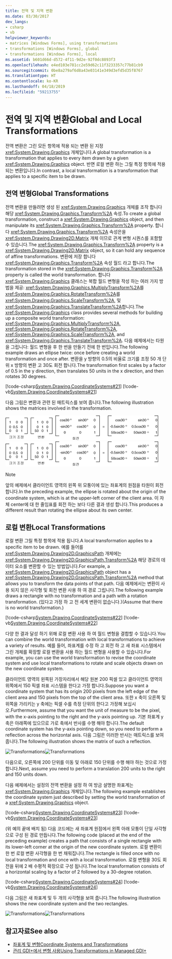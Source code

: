 ```yaml
---
title: 전역 및 지역 변환
ms.date: 03/30/2017
dev_langs:
- csharp
- vb
helpviewer_keywords:
- matrices [Windows Forms], using transformations
- transformations [Windows Forms], global
- transformations [Windows Forms], local
ms.assetid: b601d66d-d572-4f11-9d2e-92f0dc8893f3
ms.openlocfilehash: e4ed103e781cc2e59d62c11f3233357c77b81cb9
ms.sourcegitcommit: 0be8a279af6d8a43e03141e349d3efd5d35f8767
ms.translationtype: HT
ms.contentlocale: ko-KR
ms.lasthandoff: 04/18/2019
ms.locfileid: "59213755"
---
```

# <a name="global-and-local-transformations"></a><span data-ttu-id="e61c0-102">전역 및 지역 변환</span><span class="sxs-lookup"><span data-stu-id="e61c0-102">Global and Local Transformations</span></span>
<span data-ttu-id="e61c0-103">전역 변환은 그린 모든 항목에 적용 되는 변환 된 지정 <xref:System.Drawing.Graphics> 개체입니다.</span><span class="sxs-lookup"><span data-stu-id="e61c0-103">A global transformation is a transformation that applies to every item drawn by a given <xref:System.Drawing.Graphics> object.</span></span> <span data-ttu-id="e61c0-104">반면 로컬 변환 하는 그릴 특정 항목에 적용 되는 변환입니다.</span><span class="sxs-lookup"><span data-stu-id="e61c0-104">In contrast, a local transformation is a transformation that applies to a specific item to be drawn.</span></span>  
  
## <a name="global-transformations"></a><span data-ttu-id="e61c0-105">전역 변형</span><span class="sxs-lookup"><span data-stu-id="e61c0-105">Global Transformations</span></span>  
 <span data-ttu-id="e61c0-106">전역 변환을 만들려면 생성 된 <xref:System.Drawing.Graphics> 개체를 조작 합니다 해당 <xref:System.Drawing.Graphics.Transform%2A> 속성.</span><span class="sxs-lookup"><span data-stu-id="e61c0-106">To create a global transformation, construct a <xref:System.Drawing.Graphics> object, and then manipulate its <xref:System.Drawing.Graphics.Transform%2A> property.</span></span> <span data-ttu-id="e61c0-107">합니다 <xref:System.Drawing.Graphics.Transform%2A> 속성은을 <xref:System.Drawing.Drawing2D.Matrix> 개체 이므로 관계 변형 시퀀스를 포함할 수 있습니다.</span><span class="sxs-lookup"><span data-stu-id="e61c0-107">The <xref:System.Drawing.Graphics.Transform%2A> property is a <xref:System.Drawing.Drawing2D.Matrix> object, so it can hold any sequence of affine transformations.</span></span> <span data-ttu-id="e61c0-108">변환에 저장 합니다 <xref:System.Drawing.Graphics.Transform%2A> 속성 월드 라고 합니다.</span><span class="sxs-lookup"><span data-stu-id="e61c0-108">The transformation stored in the <xref:System.Drawing.Graphics.Transform%2A> property is called the world transformation.</span></span> <span data-ttu-id="e61c0-109">합니다 <xref:System.Drawing.Graphics> 클래스는 복합 월드 변형을 작성 하는 여러 가지 방법을 제공: <xref:System.Drawing.Graphics.MultiplyTransform%2A>를 <xref:System.Drawing.Graphics.RotateTransform%2A>를 <xref:System.Drawing.Graphics.ScaleTransform%2A>, 및 <xref:System.Drawing.Graphics.TranslateTransform%2A>합니다.</span><span class="sxs-lookup"><span data-stu-id="e61c0-109">The <xref:System.Drawing.Graphics> class provides several methods for building up a composite world transformation: <xref:System.Drawing.Graphics.MultiplyTransform%2A>, <xref:System.Drawing.Graphics.RotateTransform%2A>, <xref:System.Drawing.Graphics.ScaleTransform%2A>, and <xref:System.Drawing.Graphics.TranslateTransform%2A>.</span></span> <span data-ttu-id="e61c0-110">다음 예제에서는 타원을 그립니다: 월드 변형을 후 한 번을 만들기 전에 한 번입니다.</span><span class="sxs-lookup"><span data-stu-id="e61c0-110">The following example draws an ellipse twice: once before creating a world transformation and once after.</span></span> <span data-ttu-id="e61c0-111">변환을 y 방향의 0.5의 비율로 크기를 조정 50 개 단위 x 방향의 변환 고 30도 회전 합니다.</span><span class="sxs-lookup"><span data-stu-id="e61c0-111">The transformation first scales by a factor of 0.5 in the y direction, then translates 50 units in the x direction, and then rotates 30 degrees.</span></span>  
  
 [!code-csharp[System.Drawing.CoordinateSystems#21](~/samples/snippets/csharp/VS_Snippets_Winforms/System.Drawing.CoordinateSystems/CS/Class1.cs#21)]
 [!code-vb[System.Drawing.CoordinateSystems#21](~/samples/snippets/visualbasic/VS_Snippets_Winforms/System.Drawing.CoordinateSystems/VB/Class1.vb#21)]  
  
 <span data-ttu-id="e61c0-112">다음 그림은 변환과 관련 된 매트릭스를 보여 줍니다.</span><span class="sxs-lookup"><span data-stu-id="e61c0-112">The following illustration shows the matrices involved in the transformation.</span></span>  
  
 <span data-ttu-id="e61c0-113">![Transformations](./media/aboutgdip05-art14.gif "AboutGdip05_art14")</span><span class="sxs-lookup"><span data-stu-id="e61c0-113">![Transformations](./media/aboutgdip05-art14.gif "AboutGdip05_art14")</span></span>  
  
> [!NOTE]
>  <span data-ttu-id="e61c0-114">앞의 예제에서 클라이언트 영역의 왼쪽 위 모퉁이에 있는 좌표계의 원점을 타원이 회전 합니다.</span><span class="sxs-lookup"><span data-stu-id="e61c0-114">In the preceding example, the ellipse is rotated about the origin of the coordinate system, which is at the upper-left corner of the client area.</span></span> <span data-ttu-id="e61c0-115">이 자체 center에 대 한 줄임표를 회전 하는 보다 다른 결과 생성 합니다.</span><span class="sxs-lookup"><span data-stu-id="e61c0-115">This produces a different result than rotating the ellipse about its own center.</span></span>  
  
## <a name="local-transformations"></a><span data-ttu-id="e61c0-116">로컬 변환</span><span class="sxs-lookup"><span data-stu-id="e61c0-116">Local Transformations</span></span>  
 <span data-ttu-id="e61c0-117">로컬 변환 그릴 특정 항목에 적용 됩니다.</span><span class="sxs-lookup"><span data-stu-id="e61c0-117">A local transformation applies to a specific item to be drawn.</span></span> <span data-ttu-id="e61c0-118">예를 들어를 <xref:System.Drawing.Drawing2D.GraphicsPath> 개체에는 <xref:System.Drawing.Drawing2D.GraphicsPath.Transform%2A> 해당 경로의 데이터 요소를 변환할 수 있는 방법입니다.</span><span class="sxs-lookup"><span data-stu-id="e61c0-118">For example, a <xref:System.Drawing.Drawing2D.GraphicsPath> object has a <xref:System.Drawing.Drawing2D.GraphicsPath.Transform%2A> method that allows you to transform the data points of that path.</span></span> <span data-ttu-id="e61c0-119">다음 예제에서는 변환이 사용 되지 않은 사각형 및 회전 변환 사용 하 여 경로 그립니다.</span><span class="sxs-lookup"><span data-stu-id="e61c0-119">The following example draws a rectangle with no transformation and a path with a rotation transformation.</span></span> <span data-ttu-id="e61c0-120">(있다고 가정 하 고 전 세계 변환이 없습니다.)</span><span class="sxs-lookup"><span data-stu-id="e61c0-120">(Assume that there is no world transformation.)</span></span>  
  
 [!code-csharp[System.Drawing.CoordinateSystems#22](~/samples/snippets/csharp/VS_Snippets_Winforms/System.Drawing.CoordinateSystems/CS/Class1.cs#22)]
 [!code-vb[System.Drawing.CoordinateSystems#22](~/samples/snippets/visualbasic/VS_Snippets_Winforms/System.Drawing.CoordinateSystems/VB/Class1.vb#22)]  
  
 <span data-ttu-id="e61c0-121">다양 한 결과 달성 하기 위해 로컬 변환 사용 하 여 월드 변형을 결합할 수 있습니다.</span><span class="sxs-lookup"><span data-stu-id="e61c0-121">You can combine the world transformation with local transformations to achieve a variety of results.</span></span> <span data-ttu-id="e61c0-122">예를 들어, 좌표계를 수정 하 고 회전 하 고 새 좌표 시스템에서 그린 개체를 확장할 로컬 변환을 사용 하는 월드 변형을 사용할 수 있습니다.</span><span class="sxs-lookup"><span data-stu-id="e61c0-122">For example, you can use the world transformation to revise the coordinate system and use local transformations to rotate and scale objects drawn on the new coordinate system.</span></span>  
  
 <span data-ttu-id="e61c0-123">클라이언트 영역의 왼쪽된 가장자리에서 해당 원본 200 픽셀 있고 클라이언트 영역의 위쪽에서 150 픽셀 좌표 시스템을 한다고 가정 합니다.</span><span class="sxs-lookup"><span data-stu-id="e61c0-123">Suppose you want a coordinate system that has its origin 200 pixels from the left edge of the client area and 150 pixels from the top of the client area.</span></span> <span data-ttu-id="e61c0-124">또한 x 축이 오른쪽 및 위쪽을 가리키는 y 축에는 픽셀 수를 측정 단위의 한다고 가정해 보십시오.</span><span class="sxs-lookup"><span data-stu-id="e61c0-124">Furthermore, assume that you want the unit of measure to be the pixel, with the x-axis pointing to the right and the y-axis pointing up.</span></span> <span data-ttu-id="e61c0-125">기본 좌표계 y 축은 아래쪽에 있으므로 가로 축에서 반사를 수행 해야 합니다.</span><span class="sxs-lookup"><span data-stu-id="e61c0-125">The default coordinate system has the y-axis pointing down, so you need to perform a reflection across the horizontal axis.</span></span> <span data-ttu-id="e61c0-126">다음 그림은 이러한 반사는 매트릭스를 보여 줍니다.</span><span class="sxs-lookup"><span data-stu-id="e61c0-126">The following illustration shows the matrix of such a reflection.</span></span>  
  
 <span data-ttu-id="e61c0-127">![Transformations](./media/aboutgdip05-art15.gif "AboutGdip05_art15")</span><span class="sxs-lookup"><span data-stu-id="e61c0-127">![Transformations](./media/aboutgdip05-art15.gif "AboutGdip05_art15")</span></span>  
  
 <span data-ttu-id="e61c0-128">다음으로, 오른쪽에 200 단위를 이동 및 아래로 150 단위를 수행 해야 하는 것으로 가정 합니다.</span><span class="sxs-lookup"><span data-stu-id="e61c0-128">Next, assume you need to perform a translation 200 units to the right and 150 units down.</span></span>  
  
 <span data-ttu-id="e61c0-129">다음 예제에서는 설정의 전역 변환을 설정 하 여 방금 설명한 좌표계는 <xref:System.Drawing.Graphics> 개체입니다.</span><span class="sxs-lookup"><span data-stu-id="e61c0-129">The following example establishes the coordinate system just described by setting the world transformation of a <xref:System.Drawing.Graphics> object.</span></span>  
  
 [!code-csharp[System.Drawing.CoordinateSystems#23](~/samples/snippets/csharp/VS_Snippets_Winforms/System.Drawing.CoordinateSystems/CS/Class1.cs#23)]
 [!code-vb[System.Drawing.CoordinateSystems#23](~/samples/snippets/visualbasic/VS_Snippets_Winforms/System.Drawing.CoordinateSystems/VB/Class1.vb#23)]  
  
 <span data-ttu-id="e61c0-130">(위 예의 끝에 배치 됨) 다음 코드에는 새 좌표계 원점에서 왼쪽 아래 모퉁이 단일 사각형으로 구성 된 경로 만듭니다.</span><span class="sxs-lookup"><span data-stu-id="e61c0-130">The following code (placed at the end of the preceding example) creates a path that consists of a single rectangle with its lower-left corner at the origin of the new coordinate system.</span></span> <span data-ttu-id="e61c0-131">로컬 변환이 한 번 로컬 변환 사각형을 한 번 채워집니다.</span><span class="sxs-lookup"><span data-stu-id="e61c0-131">The rectangle is filled once with no local transformation and once with a local transformation.</span></span> <span data-ttu-id="e61c0-132">로컬 변형을 30도 회전을 뒤에 2 배 수평적 확장으로 구성 됩니다.</span><span class="sxs-lookup"><span data-stu-id="e61c0-132">The local transformation consists of a horizontal scaling by a factor of 2 followed by a 30-degree rotation.</span></span>  
  
 [!code-csharp[System.Drawing.CoordinateSystems#24](~/samples/snippets/csharp/VS_Snippets_Winforms/System.Drawing.CoordinateSystems/CS/Class1.cs#24)]
 [!code-vb[System.Drawing.CoordinateSystems#24](~/samples/snippets/visualbasic/VS_Snippets_Winforms/System.Drawing.CoordinateSystems/VB/Class1.vb#24)]  
  
 <span data-ttu-id="e61c0-133">다음 그림은 새 좌표계 및 두 개의 사각형을 보여 줍니다.</span><span class="sxs-lookup"><span data-stu-id="e61c0-133">The following illustration shows the new coordinate system and the two rectangles.</span></span>  
  
 <span data-ttu-id="e61c0-134">![Transformations](./media/aboutgdip05-art16.gif "AboutGdip05_art16")</span><span class="sxs-lookup"><span data-stu-id="e61c0-134">![Transformations](./media/aboutgdip05-art16.gif "AboutGdip05_art16")</span></span>  
  
## <a name="see-also"></a><span data-ttu-id="e61c0-135">참고자료</span><span class="sxs-lookup"><span data-stu-id="e61c0-135">See also</span></span>

- [<span data-ttu-id="e61c0-136">좌표계 및 변형</span><span class="sxs-lookup"><span data-stu-id="e61c0-136">Coordinate Systems and Transformations</span></span>](coordinate-systems-and-transformations.md)
- [<span data-ttu-id="e61c0-137">관리 GDI+에서 변형 사용</span><span class="sxs-lookup"><span data-stu-id="e61c0-137">Using Transformations in Managed GDI+</span></span>](using-transformations-in-managed-gdi.md)
